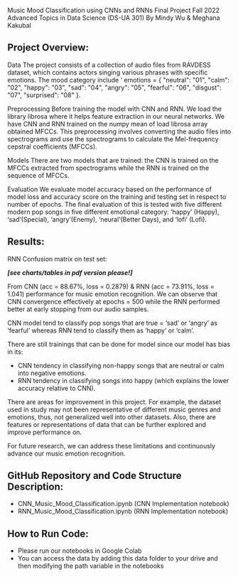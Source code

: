 Music Mood Classification using CNNs and RNNs
Final Project Fall 2022
Advanced Topics in Data Science (DS-UA 301)
By Mindy Wu & Meghana Kakubal


## **Project Overview:** ##

Data
The project consists of a collection of audio files from RAVDESS dataset, which contains actors singing various phrases with specific emotions. The mood category include ‘ emotions = { "neutral": "01", "calm": "02", "happy": "03", "sad": "04", "angry": "05", "fearful": "06", "disgust": "07", "surprised": "08" }.


Preprocessing
Before training the model with CNN and RNN. We load the library librosa where it helps feature extraction in our neural networks. We have CNN and RNN trained on the numpy mean of load librosa array obtained MFCCs. This preprocessing involves converting the audio files into spectrograms and use the spectrograms to calculate the Mel-frequency cepstral coefficients (MFCCs). 

Models
There are two models that are trained: the CNN is trained on the MFCCs extracted from spectrograms while the RNN is trained on the sequence of MFCCs.

Evaluation
We evaluate model accuracy based on the performance of model loss and accuracy score on the training and testing set in respect to number of epochs.
The final evaluation of this is tested with five different modern pop songs in five different emotional category: ‘happy’ (Happy), ‘sad’(Special), ‘angry’(Enemy), ‘neural’(Better Days), and ‘lofi’ (Lofi).


 

## **Results:** ##




RNN Confusion matrix on test set:

***[see charts/tables in pdf version please!]***


From CNN (acc = 88.67%, loss = 0.2879) & RNN (acc = 73.91%, loss = 1.041) performance for music emotion recognition. We can observe that CNN convergence effectively at epochs = 500 while the RNN performed better at early stopping from our audio samples. 

CNN model tend to classify pop songs that are true = ‘sad’ or ‘angry’ as ‘fearful’ whereas RNN tend to classify them as ‘happy’ or ‘calm’. 

There are still trainings that can be done for model since our model has bias in its: 
* CNN tendency in classifying non-happy songs that are neutral or calm into negative emotions.
* RNN tendency in classifying songs into happy (which explains the lower accuracy relative to CNN).

There are areas for improvement in this project. For example, the dataset used in study may not been representative of different music genres and emotions, thus, not generalized well into other datasets. Also, there are features or representations of data that can be further explored and improve performance on.

For future research,  we can address these limitations and continuously advance our music emotion recognition. 




## **GitHub Repository and Code Structure Description:** ##
* CNN_Music_Mood_Classification.ipynb (CNN Implementation notebook)
* RNN_Music_Mood_Classification.ipynb (RNN Implementation notebook)

## **How to Run Code:** ##
* Please run our notebooks in Google Colab
* You can access the data by adding this data folder to your drive and then modifying the path variable in the notebooks 



